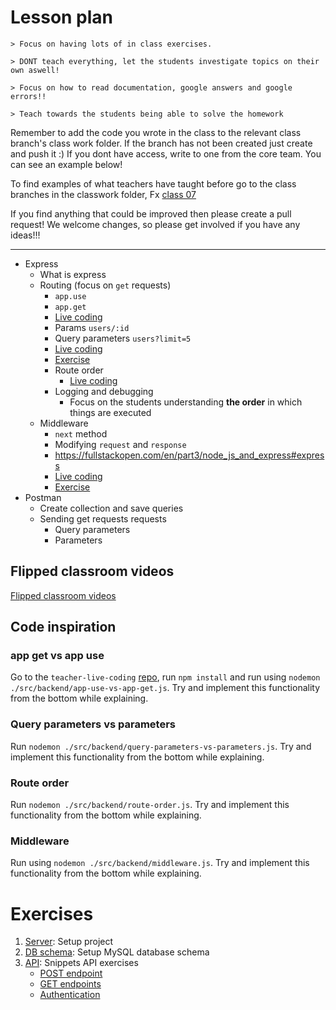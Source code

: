 # Lesson plan

```
> Focus on having lots of in class exercises.

> DONT teach everything, let the students investigate topics on their own aswell!

> Focus on how to read documentation, google answers and google errors!!

> Teach towards the students being able to solve the homework
```

Remember to add the code you wrote in the class to the relevant class branch's class work folder. If the branch has not been created just create and push it :) If you dont have access, write to one from the core team. You can see an example below!

To find examples of what teachers have taught before go to the class branches in the classwork folder, Fx [class 07](https://github.com/HackYourFuture-CPH/JavaScript/tree/class07/JavaScript1/Week1/classwork)

If you find anything that could be improved then please create a pull request! We welcome changes, so please get involved if you have any ideas!!!

---

- Express
  - What is express
  - Routing (focus on `get` requests)
    - `app.use`
    - `app.get`
    - [Live coding](#app-get-vs-app-use)
    - Params `users/:id`
    - Query parameters `users?limit=5`
    - [Live coding](#query-parameters-vs-parameters)
    - [Exercise](#movies)
    - Route order
      - [Live coding](#route-order)
    - Logging and debugging
      - Focus on the students understanding **the order** in which things are executed
  - Middleware
    - `next` method
    - Modifying `request` and `response`
    - https://fullstackopen.com/en/part3/node_js_and_express#express
    - [Live coding](#middleware)
    - [Exercise](#is-chrome-browser)
- Postman
  - Create collection and save queries
  - Sending get requests requests
    - Query parameters
    - Parameters

## Flipped classroom videos

[Flipped classroom videos](https://github.com/HackYourFuture-CPH/node.js/blob/main/week1/preparation.md#flipped-classroom-videos)

## Code inspiration

### app get vs app use

Go to the `teacher-live-coding` [repo](https://github.com/HackYourFuture-CPH/teacher-live-coding), run `npm install` and run using `nodemon ./src/backend/app-use-vs-app-get.js`. Try and implement this functionality from the bottom while explaining.

### Query parameters vs parameters

Run `nodemon ./src/backend/query-parameters-vs-parameters.js`. Try and implement this functionality from the bottom while explaining.

### Route order

Run `nodemon ./src/backend/route-order.js`. Try and implement this functionality from the bottom while explaining.

### Middleware

Run using `nodemon ./src/backend/middleware.js`. Try and implement this functionality from the bottom while explaining.

# Exercises

1. [Server](./exercises/01-server.md): Setup project
1. [DB schema](./exercises/02-schema.md): Setup MySQL database schema
1. [API](./exercises/03-api.md): Snippets API exercises
   - [POST endpoint](./exercises/04-post-endpoint.md)
   - [GET endpoints](./exercises/05-get-endpoints.md)
   - [Authentication](./exercises/06-auth.md)
